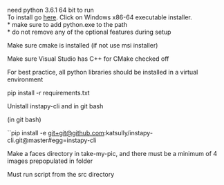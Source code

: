 need python 3.6.1 64 bit to run<br>
To install go [here](https://www.python.org/downloads/release/python-361/). Click on Windows x86-64 executable installer.<br>
	* make sure to add python.exe to the path<br>
	* do not remove any of the optional features during setup

Make sure cmake is installed (if not use msi installer)

Make sure Visual Studio has C++ for CMake checked off

For best practice, all python libraries should be installed in a virtual environment

pip install -r requirements.txt 

Unistall instapy-cli and in git bash

(in git bash)

``pip install -e git+git@github.com:katsully/instapy-cli.git@master#egg=instapy-cli

Make a faces directory in take-my-pic, and there must be a minimum of 4 images prepopulated in folder

Must run script from the src directory